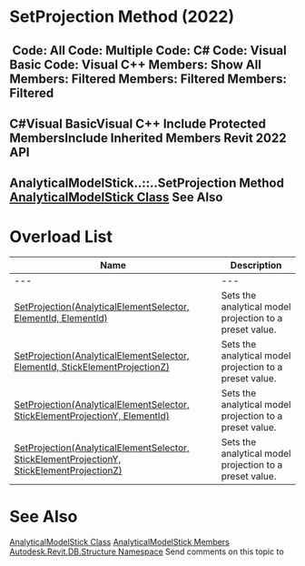 # SetProjection Method (2022)

﻿
 Code: All Code: Multiple Code: C# Code: Visual Basic Code: Visual C++  Members: Show All Members: Filtered Members: Filtered Members: Filtered   
---  
C#Visual BasicVisual C++
Include Protected MembersInclude Inherited Members
Revit 2022 API  
---  
AnalyticalModelStick..::..SetProjection Method   
[AnalyticalModelStick Class](f9554dde-c9c3-dbb5-d603-0b922bc51fd9.md "AnalyticalModelStick Class") See Also  
---  
# Overload List
| Name | Description |
| --- | --- |
| --- | --- | --- |
| [SetProjection(AnalyticalElementSelector, ElementId, ElementId)](065582e2-88eb-8f9d-c776-22a338836e30.md "SetProjection Method \(AnalyticalElementSelector, ElementId, ElementId\)") | Sets the analytical model projection to a preset value. |
| [SetProjection(AnalyticalElementSelector, ElementId, StickElementProjectionZ)](9dab9e7a-c84c-bea9-113f-a9cfdb0fa4a8.md "SetProjection Method \(AnalyticalElementSelector, ElementId, StickElementProjectionZ\)") | Sets the analytical model projection to a preset value. |
| [SetProjection(AnalyticalElementSelector, StickElementProjectionY, ElementId)](14c535bb-92a5-5094-9d87-cedb7201ac2d.md "SetProjection Method \(AnalyticalElementSelector, StickElementProjectionY, ElementId\)") | Sets the analytical model projection to a preset value. |
| [SetProjection(AnalyticalElementSelector, StickElementProjectionY, StickElementProjectionZ)](9351c377-8b05-503f-3cce-f60af42e9def.md "SetProjection Method \(AnalyticalElementSelector, StickElementProjectionY, StickElementProjectionZ\)") | Sets the analytical model projection to a preset value. |

# See Also
[AnalyticalModelStick Class](f9554dde-c9c3-dbb5-d603-0b922bc51fd9.md "AnalyticalModelStick Class")
[AnalyticalModelStick Members](89f82389-1208-53f1-0a7f-6b799067d1a0.md "AnalyticalModelStick Members")
[Autodesk.Revit.DB.Structure Namespace](d586b341-f687-9d90-e96d-255806b7d4fc.md "Autodesk.Revit.DB.Structure Namespace")
Send comments on this topic to 